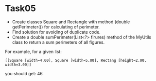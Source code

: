 # Task05

- Create classes Square and Rectangle with method (double getPerimeter()) for calculating of perimeter.
- Find solution for avoiding of duplicate code.
- Create a double sumPerimeter(List<?> firures) method of the MyUtils class to return a sum perimeters of all figures.

For example, for a given list:
````
[[Square [width=4.00], Square [width=5.00], Rectang [height=2.00, width=3.00]]
````
you should get: 46